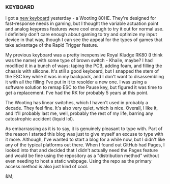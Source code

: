 ### KEYBOARD

I got a [new keyboard](https://github.com/milomitir/milomitir/blob/main/_media/20241120-keyboard.jpg) yesterday - a Wooting 80HE. They're designed for fast-response needs in gaming, but I thought the variable actuation point and analog keypress features were cool enough to try it out for normal use. I definitely don't care enough about gaming to try and optimize my input device in that way, though I can see the appeal for the types of games that take advantage of the Rapid Trigger feature.

My previous keyboard was a pretty inexpensive Royal Kludge RK80 (I think was the name) with some type of brown switch - Khaile, maybe? I had modified it in a bunch of ways: taping the PCB, adding foam, and filling the chassis with silicone. It's still a good keyboard, but I snapped the stem of the ESC key while it was in my backpack, and I don't want to disassembling it with all the filling I've put in it to resolder a new one. I was using a software solution to remap ESC to the Pause key, but figured it was time to get a replacement. I've had the RK for probably 5 years at this point. 

The Wooting has linear switches, which I haven't used in probably a decade. They feel fine. It's also very quiet, which is nice. Overall, I like it, and it'll probably last me, well, probably the rest of my life, barring any catostrophic accident (liquid lol). 

As embarrassing as it is to say, it is genuinely pleasant to type with. Part of the reason I started this blog was just to give myself an excuse to type with it more. Although, I've wanted to start a blog for a while now, but I didn't like any of the typical platforms out there. When I found out GitHub had Pages, I looked into that and decided that I didn't actually need the Pages feature and would be fine using the repository as a "distribution method" without even needing to host a static webpage. Using the repo as the primary access method is also just kind of cool.

&M;
